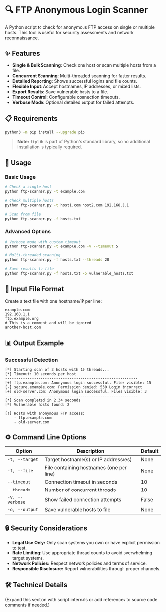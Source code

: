 # 🔍 FTP Anonymous Login Scanner

A Python script to check for anonymous FTP access on single or multiple hosts. This tool is useful for security assessments and network reconnaissance.

## ✨ Features

- **Single & Bulk Scanning**: Check one host or scan multiple hosts from a file.
- **Concurrent Scanning**: Multi-threaded scanning for faster results.
- **Detailed Reporting**: Shows successful logins and file counts.
- **Flexible Input**: Accept hostnames, IP addresses, or mixed lists.
- **Export Results**: Save vulnerable hosts to a file.
- **Timeout Control**: Configurable connection timeouts.
- **Verbose Mode**: Optional detailed output for failed attempts.

## 📋 Requirements

```bash
python3 -m pip install --upgrade pip
```

> **Note:** `ftplib` is part of Python's standard library, so no additional installation is typically required.

## 🚀 Usage

### Basic Usage

```bash
# Check a single host
python ftp-scanner.py -t example.com

# Check multiple hosts
python ftp-scanner.py -t host1.com host2.com 192.168.1.1

# Scan from file
python ftp-scanner.py -f hosts.txt
```

### Advanced Options

```bash
# Verbose mode with custom timeout
python ftp-scanner.py -t example.com -v --timeout 5

# Multi-threaded scanning
python ftp-scanner.py -f hosts.txt --threads 20

# Save results to file
python ftp-scanner.py -f hosts.txt -o vulnerable_hosts.txt
```

## 📝 Input File Format

Create a text file with one hostname/IP per line:

```
example.com
192.168.1.1
ftp.example.org
# This is a comment and will be ignored
another-host.com
```

## 📊 Output Example

### Successful Detection

```
[*] Starting scan of 3 hosts with 10 threads...
[*] Timeout: 10 seconds per host
------------------------------------------------------------
[+] ftp.example.com: Anonymous login successful. Files visible: 15
[-] secure.example.com: Permission denied: 530 Login incorrect
[+] old-server.com: Anonymous login successful. Files visible: 3
------------------------------------------------------------
[*] Scan completed in 2.34 seconds
[*] Vulnerable hosts found: 2

[!] Hosts with anonymous FTP access:
    - ftp.example.com
    - old-server.com
```

## ⚙️ Command Line Options

| Option            | Description                               | Default |
|-------------------|-------------------------------------------|---------|
| `-t, --target`    | Target hostname(s) or IP address(es)      | None    |
| `-f, --file`      | File containing hostnames (one per line)  | None    |
| `--timeout`       | Connection timeout in seconds             | 10      |
| `--threads`       | Number of concurrent threads              | 10      |
| `-v, --verbose`   | Show failed connection attempts           | False   |
| `-o, --output`    | Save vulnerable hosts to file             | None    |

## 🔒 Security Considerations

- **Legal Use Only:** Only scan systems you own or have explicit permission to test.
- **Rate Limiting:** Use appropriate thread counts to avoid overwhelming target systems.
- **Network Policies:** Respect network policies and terms of service.
- **Responsible Disclosure:** Report vulnerabilities through proper channels.

## 🛠 Technical Details

(Expand this section with script internals or add references to source code comments if needed.)
